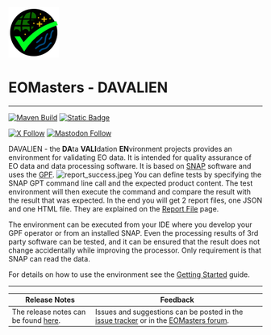 ![davalien-logo_100.png](resources%2Flogo%2Fdavalien-logo_100.png)

EOMasters - DAVALIEN
====================
--------------------
[![Maven Build](https://github.com/eomasters-repos/eom-davalien/actions/workflows/mvn-build.yml/badge.svg)](https://github.com/eomasters-repos/eom-davalien/actions/workflows/mvn-build.yml)
[![Static Badge](https://img.shields.io/badge/FOR%20ESA%20SNAP-Version%2010-00AA89?labelColor=5A5A5A)](https://step.esa.int/main/)

[![X Follow](https://img.shields.io/twitter/follow/eomasters)](https://twitter.com/eomasters)
[![Mastodon Follow](https://img.shields.io/mastodon/follow/109247513006034690?domain=https%3A%2F%2Fmastodon.green)](https://mastodon.green/@EOMasters)

DAVALIEN - the **DA**ta **VALI**dation **EN**vironment projects provides an environment for validating EO data. It is
intended for quality assurance of EO data and data processing software. It is based on
[SNAP](https://step.esa.int/main/toolboxes/snap/) software and uses
the [GPF](https://step.esa.int/main/wp-content/help/?version=9.0.0&helpid=gpf.overview).
![report_success.jpeg](https://github.com/eomasters-repos/eom-davalien/wiki/images/report_success.jpeg)
You can define tests by specifying the SNAP GPT command line call and the expected product content. The test environment
will then execute the command and compare the result with the result that was expected. In the end you will get 2 report
files, one JSON and one HTML file. They are explained on the
[Report File](https://github.com/eomasters-repos/eom-davalien/wiki/Report-File) page.

The environment can be executed from your IDE where you develop your GPF operator or from an installed SNAP. Even the
processing results of 3rd party software can be tested, and it can be ensured that the result does not change
accidentally while improving the processor. Only requirement is that SNAP can read the data.

For details on how to use the environment see
the [Getting Started](https://github.com/eomasters-repos/eom-davalien/wiki/Getting-Started) guide.

--------------------

| Release Notes                                                                                          | Feedback                                                                                                                                                                          |
|--------------------------------------------------------------------------------------------------------|-----------------------------------------------------------------------------------------------------------------------------------------------------------------------------------|
| The release notes can be found [here](https://github.com/eomasters-repos/eom-validation-env/releases). | Issues and suggestions can be posted in the [issue tracker](https://github.com/eomasters-repos/eom-davalien/issues) or in the [EOMasters forum](https://www.eomasters.org/forum). |

